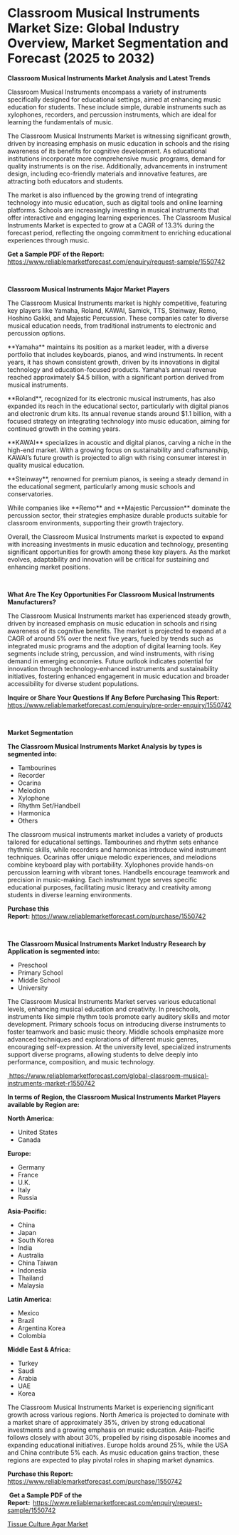 <p><h1>Classroom Musical Instruments Market Size: Global Industry Overview, Market Segmentation and Forecast (2025 to 2032)</h1></p><p><strong>Classroom Musical Instruments Market Analysis and Latest Trends</strong></p>
<p><p>Classroom Musical Instruments encompass a variety of instruments specifically designed for educational settings, aimed at enhancing music education for students. These include simple, durable instruments such as xylophones, recorders, and percussion instruments, which are ideal for learning the fundamentals of music.</p><p>The Classroom Musical Instruments Market is witnessing significant growth, driven by increasing emphasis on music education in schools and the rising awareness of its benefits for cognitive development. As educational institutions incorporate more comprehensive music programs, demand for quality instruments is on the rise. Additionally, advancements in instrument design, including eco-friendly materials and innovative features, are attracting both educators and students.</p><p>The market is also influenced by the growing trend of integrating technology into music education, such as digital tools and online learning platforms. Schools are increasingly investing in musical instruments that offer interactive and engaging learning experiences. The Classroom Musical Instruments Market is expected to grow at a CAGR of 13.3% during the forecast period, reflecting the ongoing commitment to enriching educational experiences through music.</p></p>
<p><strong>Get a Sample PDF of the Report:&nbsp;</strong> <a href="https://www.reliablemarketforecast.com/enquiry/request-sample/1550742?utm_campaign=1080&utm_medium=2&utm_source=Github&utm_content=ia&utm_term=06022025&utm_id=classroom-musical-instruments">https://www.reliablemarketforecast.com/enquiry/request-sample/1550742</a></p>
<p>&nbsp;</p>
<p><strong>Classroom Musical Instruments Major Market Players</strong></p>
<p><p>The Classroom Musical Instruments market is highly competitive, featuring key players like Yamaha, Roland, KAWAI, Samick, TTS, Steinway, Remo, Hoshino Gakki, and Majestic Percussion. These companies cater to diverse musical education needs, from traditional instruments to electronic and percussion options.</p><p>**Yamaha** maintains its position as a market leader, with a diverse portfolio that includes keyboards, pianos, and wind instruments. In recent years, it has shown consistent growth, driven by its innovations in digital technology and education-focused products. Yamaha’s annual revenue reached approximately $4.5 billion, with a significant portion derived from musical instruments.</p><p>**Roland**, recognized for its electronic musical instruments, has also expanded its reach in the educational sector, particularly with digital pianos and electronic drum kits. Its annual revenue stands around $1.1 billion, with a focused strategy on integrating technology into music education, aiming for continued growth in the coming years.</p><p>**KAWAI** specializes in acoustic and digital pianos, carving a niche in the high-end market. With a growing focus on sustainability and craftsmanship, KAWAI’s future growth is projected to align with rising consumer interest in quality musical education. </p><p>**Steinway**, renowned for premium pianos, is seeing a steady demand in the educational segment, particularly among music schools and conservatories. </p><p>While companies like **Remo** and **Majestic Percussion** dominate the percussion sector, their strategies emphasize durable products suitable for classroom environments, supporting their growth trajectory.</p><p>Overall, the Classroom Musical Instruments market is expected to expand with increasing investments in music education and technology, presenting significant opportunities for growth among these key players. As the market evolves, adaptability and innovation will be critical for sustaining and enhancing market positions.</p></p>
<p>&nbsp;</p>
<p><strong>What Are The Key Opportunities For Classroom Musical Instruments Manufacturers?</strong></p>
<p><p>The Classroom Musical Instruments market has experienced steady growth, driven by increased emphasis on music education in schools and rising awareness of its cognitive benefits. The market is projected to expand at a CAGR of around 5% over the next five years, fueled by trends such as integrated music programs and the adoption of digital learning tools. Key segments include string, percussion, and wind instruments, with rising demand in emerging economies. Future outlook indicates potential for innovation through technology-enhanced instruments and sustainability initiatives, fostering enhanced engagement in music education and broader accessibility for diverse student populations.</p></p>
<p><strong>Inquire or Share Your Questions If Any Before Purchasing This Report:</strong> <a href="https://www.reliablemarketforecast.com/enquiry/pre-order-enquiry/1550742?utm_campaign=1080&utm_medium=2&utm_source=Github&utm_content=ia&utm_term=06022025&utm_id=classroom-musical-instruments">https://www.reliablemarketforecast.com/enquiry/pre-order-enquiry/1550742</a></p>
<p>&nbsp;</p>
<p><strong>Market Segmentation</strong></p>
<p><strong>The Classroom Musical Instruments Market Analysis by types is segmented into:</strong></p>
<p><ul><li>Tambourines</li><li>Recorder</li><li>Ocarina</li><li>Melodion</li><li>Xylophone</li><li>Rhythm Set/Handbell</li><li>Harmonica</li><li>Others</li></ul></p>
<p><p>The classroom musical instruments market includes a variety of products tailored for educational settings. Tambourines and rhythm sets enhance rhythmic skills, while recorders and harmonicas introduce wind instrument techniques. Ocarinas offer unique melodic experiences, and melodions combine keyboard play with portability. Xylophones provide hands-on percussion learning with vibrant tones. Handbells encourage teamwork and precision in music-making. Each instrument type serves specific educational purposes, facilitating music literacy and creativity among students in diverse learning environments.</p></p>
<p><strong>Purchase this Report:&nbsp;</strong><a href="https://www.reliablemarketforecast.com/purchase/1550742?utm_campaign=1080&utm_medium=2&utm_source=Github&utm_content=ia&utm_term=06022025&utm_id=classroom-musical-instruments">https://www.reliablemarketforecast.com/purchase/1550742</a></p>
<p>&nbsp;</p>
<p><strong>The Classroom Musical Instruments Market Industry Research by Application is segmented into:</strong></p>
<p><ul><li>Preschool</li><li>Primary School</li><li>Middle School</li><li>University</li></ul></p>
<p><p>The Classroom Musical Instruments Market serves various educational levels, enhancing musical education and creativity. In preschools, instruments like simple rhythm tools promote early auditory skills and motor development. Primary schools focus on introducing diverse instruments to foster teamwork and basic music theory. Middle schools emphasize more advanced techniques and explorations of different music genres, encouraging self-expression. At the university level, specialized instruments support diverse programs, allowing students to delve deeply into performance, composition, and music technology.</p></p>
<p><a href="https://www.reliablemarketforecast.com/global-classroom-musical-instruments-market-r1550742?utm_campaign=1080&utm_medium=2&utm_source=Github&utm_content=ia&utm_term=06022025&utm_id=classroom-musical-instruments">&nbsp;https://www.reliablemarketforecast.com/global-classroom-musical-instruments-market-r1550742</a></p>
<p><strong>In terms of Region, the Classroom Musical Instruments Market Players available by Region are:</strong></p>
<p>
    <p> <strong> North America: </strong>
        <ul>
            <li>United States</li>
            <li>Canada</li>
        </ul>
        </p> 
    <p> <strong> Europe: </strong>
        <ul>
            <li>Germany</li>
            <li>France</li>
            <li>U.K.</li>
            <li>Italy</li>
            <li>Russia</li>
        </ul>
        </p> 
    <p> <strong> Asia-Pacific: </strong>
        <ul>
            <li>China</li>
            <li>Japan</li>
            <li>South Korea</li>
            <li>India</li>
            <li>Australia</li>
            <li>China Taiwan</li>
            <li>Indonesia</li>
            <li>Thailand</li>
            <li>Malaysia</li>
        </ul>
        </p> 
    <p> <strong> Latin America: </strong>
        <ul>
            <li>Mexico</li>
            <li>Brazil</li>
            <li>Argentina Korea</li>
            <li>Colombia</li>
        </ul>
        </p> 
    <p> <strong> Middle East & Africa: </strong>
        <ul>
            <li>Turkey</li>
            <li>Saudi</li>
            <li>Arabia</li>
            <li>UAE</li>
            <li>Korea</li>
        </ul>
    </p>
    </p>
<p><p>The Classroom Musical Instruments Market is experiencing significant growth across various regions. North America is projected to dominate with a market share of approximately 35%, driven by strong educational investments and a growing emphasis on music education. Asia-Pacific follows closely with about 30%, propelled by rising disposable incomes and expanding educational initiatives. Europe holds around 25%, while the USA and China contribute 5% each. As music education gains traction, these regions are expected to play pivotal roles in shaping market dynamics.</p></p>
<p><strong>Purchase this Report: </strong><a href="https://www.reliablemarketforecast.com/purchase/1550742?utm_campaign=1080&utm_medium=2&utm_source=Github&utm_content=ia&utm_term=06022025&utm_id=classroom-musical-instruments">https://www.reliablemarketforecast.com/purchase/1550742</a></p>
<p>&nbsp;<strong>Get a Sample PDF of the Report:&nbsp;&nbsp;</strong><a href="https://www.reliablemarketforecast.com/enquiry/request-sample/1550742?utm_campaign=1080&utm_medium=2&utm_source=Github&utm_content=ia&utm_term=06022025&utm_id=classroom-musical-instruments">https://www.reliablemarketforecast.com/enquiry/request-sample/1550742</a></p>
<p><strong></strong></p>
<p><p><a href="https://github.com/gdfhhhj/Market-Research-Report-List-7/blob/main/tissue-culture-agar-market.md?utm_campaign=1080&utm_medium=2&utm_source=Github&utm_content=ia&utm_term=06022025&utm_id=classroom-musical-instruments">Tissue Culture Agar Market</a></p></p>